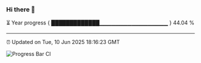 ### Hi there 👋

⏳ Year progress { █████████████▁▁▁▁▁▁▁▁▁▁▁▁▁▁▁▁▁ } 44.04 %

---

⏰ Updated on Tue, 10 Jun 2025 18:16:23 GMT

![Progress Bar CI](https://github.com/Shyam-Makwana/GitHub-Actions-Demo/workflows/Progress%20Bar%20CI/badge.svg)
